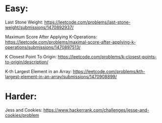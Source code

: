 # Easy:

Last Stone Weight: https://leetcode.com/problems/last-stone-weight/submissions/1470892937/

Maximum Score After Applying K-Operations: https://leetcode.com/problems/maximal-score-after-applying-k-operations/submissions/1470897513/

K Closest Point To Origin: https://leetcode.com/problems/k-closest-points-to-origin/description/

K-th Largest Element in an Array: https://leetcode.com/problems/kth-largest-element-in-an-array/submissions/1470908899/

# Harder:

Jess and Cookies: https://www.hackerrank.com/challenges/jesse-and-cookies/problem
